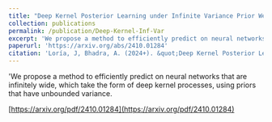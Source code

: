 ```yaml
---
title: "Deep Kernel Posterior Learning under Infinite Variance Prior Weights"
collection: publications
permalink: /publication/Deep-Kernel-Inf-Var
excerpt: 'We propose a method to efficiently predict on neural networks that are infinitely wide, which take the form of deep kernel processes, using priors that have unbounded variance.'
paperurl: 'https://arxiv.org/abs/2410.01284'
citation: 'Loría, J, Bhadra, A. (2024+). &quot;Deep Kernel Posterior Learning under Infinite Variance Prior Weights .&quot; <i>(submitted)</i>.'
---
```

'We propose a method to efficiently predict on neural networks that are infinitely wide, which take the form of deep kernel processes, using priors that have unbounded variance.

[https://arxiv.org/pdf/2410.01284](https://arxiv.org/pdf/2410.01284)
